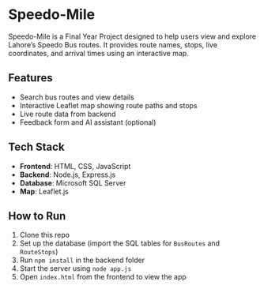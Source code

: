 # Speedo-Mile

Speedo-Mile is a Final Year Project designed to help users view and explore Lahore’s Speedo Bus routes. It provides route names, stops, live coordinates, and arrival times using an interactive map.

## Features

- Search bus routes and view details  
- Interactive Leaflet map showing route paths and stops  
- Live route data from backend  
- Feedback form and AI assistant (optional)

## Tech Stack

- **Frontend**: HTML, CSS, JavaScript  
- **Backend**: Node.js, Express.js  
- **Database**: Microsoft SQL Server  
- **Map**: Leaflet.js

## How to Run

1. Clone this repo  
2. Set up the database (import the SQL tables for `BusRoutes` and `RouteStops`)  
3. Run `npm install` in the backend folder  
4. Start the server using `node app.js`  
5. Open `index.html` from the frontend to view the app
